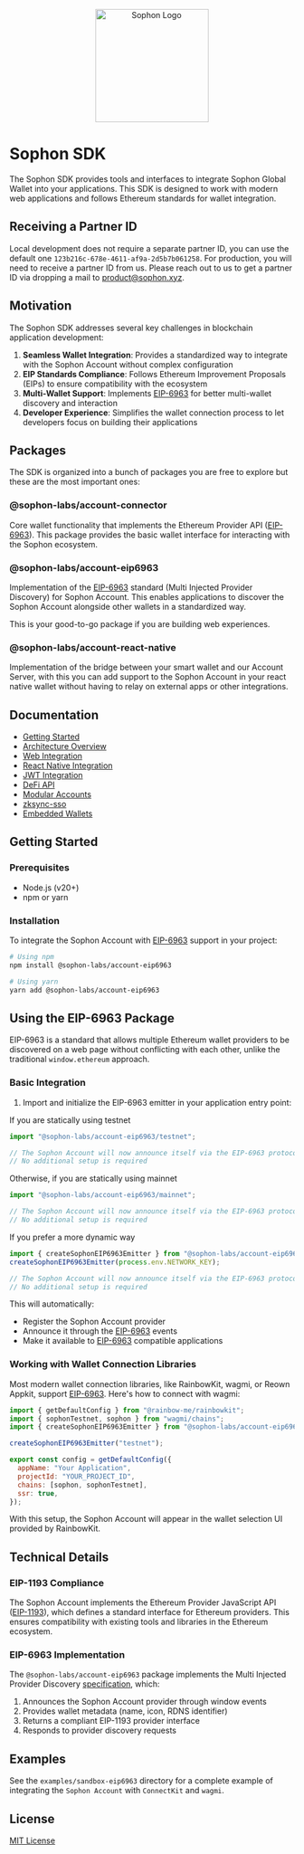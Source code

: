 <p align="center">
    <img width="200" src="https://portal.sophon.xyz/img/logo-sophon.svg" alt="Sophon Logo">
</p>

# Sophon SDK

The Sophon SDK provides tools and interfaces to integrate Sophon Global Wallet into your applications. This SDK is designed to work with modern web applications and follows Ethereum standards for wallet integration.

## Receiving a Partner ID

Local development does not require a separate partner ID, you can use the default one `123b216c-678e-4611-af9a-2d5b7b061258`. For production, you will need to receive a partner ID from us. Please reach out to us to get a partner ID via dropping a mail to [product@sophon.xyz](mailto:product@sophon.xyz).

## Motivation

The Sophon SDK addresses several key challenges in blockchain application development:

1. **Seamless Wallet Integration**: Provides a standardized way to integrate with the Sophon Account without complex configuration
2. **EIP Standards Compliance**: Follows Ethereum Improvement Proposals (EIPs) to ensure compatibility with the ecosystem
3. **Multi-Wallet Support**: Implements [EIP-6963](https://eips.ethereum.org/EIPS/eip-6963) for better multi-wallet discovery and interaction
4. **Developer Experience**: Simplifies the wallet connection process to let developers focus on building their applications

## Packages

The SDK is organized into a bunch of packages you are free to explore but these are the most important ones:

### @sophon-labs/account-connector

Core wallet functionality that implements the Ethereum Provider API ([EIP-6963](https://eips.ethereum.org/EIPS/eip-6963)). This package provides the basic wallet interface for interacting with the Sophon ecosystem.

### @sophon-labs/account-eip6963

Implementation of the [EIP-6963](https://eips.ethereum.org/EIPS/eip-6963) standard (Multi Injected Provider Discovery) for Sophon Account. This enables applications to discover the Sophon Account alongside other wallets in a standardized way.

This is your good-to-go package if you are building web experiences.

### @sophon-labs/account-react-native

Implementation of the bridge between your smart wallet and our Account Server, with this you can add support to the Sophon Account in your react native wallet without having to relay on external apps or other integrations.

## Documentation

- [Getting Started](#getting-started)
- [Architecture Overview](./docs/architecture.md)
- [Web Integration](./docs/web.md)
- [React Native Integration](./docs/react-native.md)
- [JWT Integration](./docs/jwt.md)
- [DeFi API](./docs/de-fi.md)
- [Modular Accounts](./docs/modular-accounts.md)
- [zksync-sso](./docs/zksync-sso.md)
- [Embedded Wallets](./docs/embedded-wallets.md)

## Getting Started

### Prerequisites

- Node.js (v20+)
- npm or yarn

### Installation

To integrate the Sophon Account with [EIP-6963](https://eips.ethereum.org/EIPS/eip-6963) support in your project:

```bash
# Using npm
npm install @sophon-labs/account-eip6963

# Using yarn
yarn add @sophon-labs/account-eip6963
```

## Using the EIP-6963 Package

EIP-6963 is a standard that allows multiple Ethereum wallet providers to be discovered on a web page without conflicting with each other, unlike the traditional `window.ethereum` approach.

### Basic Integration

1. Import and initialize the EIP-6963 emitter in your application entry point:

If you are statically using testnet

```javascript
import "@sophon-labs/account-eip6963/testnet";

// The Sophon Account will now announce itself via the EIP-6963 protocol
// No additional setup is required
```

Otherwise, if you are statically using mainnet

```javascript
import "@sophon-labs/account-eip6963/mainnet";

// The Sophon Account will now announce itself via the EIP-6963 protocol
// No additional setup is required
```

If you prefer a more dynamic way

```javascript
import { createSophonEIP6963Emitter } from "@sophon-labs/account-eip6963";
createSophonEIP6963Emitter(process.env.NETWORK_KEY);

// The Sophon Account will now announce itself via the EIP-6963 protocol
// No additional setup is required
```

This will automatically:

- Register the Sophon Account provider
- Announce it through the [EIP-6963](https://eips.ethereum.org/EIPS/eip-6963) events
- Make it available to [EIP-6963](https://eips.ethereum.org/EIPS/eip-6963) compatible applications

### Working with Wallet Connection Libraries

Most modern wallet connection libraries, like RainbowKit, wagmi, or Reown Appkit, support [EIP-6963](https://eips.ethereum.org/EIPS/eip-6963). Here's how to connect with wagmi:

```javascript
import { getDefaultConfig } from "@rainbow-me/rainbowkit";
import { sophonTestnet, sophon } from "wagmi/chains";
import { createSophonEIP6963Emitter } from "@sophon-labs/account-eip6963";

createSophonEIP6963Emitter("testnet");

export const config = getDefaultConfig({
  appName: "Your Application",
  projectId: "YOUR_PROJECT_ID",
  chains: [sophon, sophonTestnet],
  ssr: true,
});
```

With this setup, the Sophon Account will appear in the wallet selection UI provided by RainbowKit.

## Technical Details

### EIP-1193 Compliance

The Sophon Account implements the Ethereum Provider JavaScript API ([EIP-1193](https://eips.ethereum.org/EIPS/eip-1193)), which defines a standard interface for Ethereum providers. This ensures compatibility with existing tools and libraries in the Ethereum ecosystem.

### EIP-6963 Implementation

The `@sophon-labs/account-eip6963` package implements the Multi Injected Provider Discovery [specification](https://eips.ethereum.org/EIPS/eip-6963), which:

1. Announces the Sophon Account provider through window events
2. Provides wallet metadata (name, icon, RDNS identifier)
3. Returns a compliant EIP-1193 provider interface
4. Responds to provider discovery requests

## Examples

See the `examples/sandbox-eip6963` directory for a complete example of integrating the `Sophon Account` with `ConnectKit` and `wagmi`.

## License

[MIT License](LICENSE)
